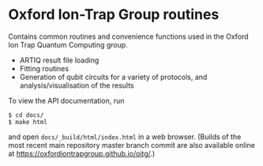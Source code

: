 Oxford Ion-Trap Group routines
==============================

Contains common routines and convenience functions used in the
Oxford Ion Trap Quantum Computing group.

 * ARTIQ result file loading
 * Fitting routines
 * Generation of qubit circuits for a variety of protocols, and
   analysis/visualisation of the results

To view the API documentation, run

	$ cd docs/
	$ make html

and open `docs/_build/html/index.html` in a web browser. (Builds
of the most recent main repository master branch commit are also
available online at https://oxfordiontrapgroup.github.io/oitg/.)
